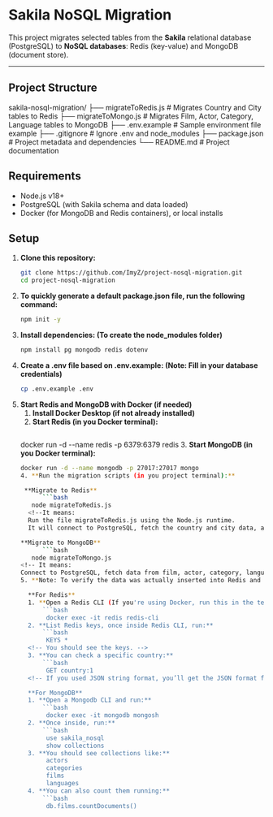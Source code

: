 # Sakila NoSQL Migration

This project migrates selected tables from the **Sakila** relational database (PostgreSQL) to **NoSQL databases**: Redis (key-value) and MongoDB (document store).

---

## Project Structure

sakila-nosql-migration/
├── migrateToRedis.js # Migrates Country and City tables to Redis
├── migrateToMongo.js # Migrates Film, Actor, Category, Language tables to MongoDB
├── .env.example # Sample environment file example
├── .gitignore # Ignore .env and node_modules
├── package.json # Project metadata and dependencies
└── README.md # Project documentation

## Requirements

- Node.js v18+ 
- PostgreSQL (with Sakila schema and data loaded)  
- Docker (for MongoDB and Redis containers), or local installs

## Setup

1. **Clone this repository:**
   ```bash
   git clone https://github.com/ImyZ/project-nosql-migration.git
   cd project-nosql-migration

2. **To quickly generate a default package.json file, run the following command:**
    <!-- It initializes a new Node.js project. -->
   ```bash
   npm init -y

3. **Install dependencies: (To create the node_modules folder)**
   ```bash
   npm install pg mongodb redis dotenv

4. **Create a .env file based on .env.example: (Note: Fill in your database credentials)**
   ```bash
   cp .env.example .env

5. **Start Redis and MongoDB with Docker (if needed)**
   1. **Install Docker Desktop (if not already installed)**
   2. **Start Redis (in you Docker terminal):**
      ```bash
    docker run -d --name redis -p 6379:6379 redis
   3. **Start MongoDB (in you Docker terminal):**
      ```bash
    docker run -d --name mongodb -p 27017:27017 mongo
   4. **Run the migration scripts (in you project terminal):**

       **Migrate to Redis**
            ```bash
         node migrateToRedis.js
        <!--It means:
        Run the file migrateToRedis.js using the Node.js runtime.
        It will connect to PostgreSQL, fetch the country and city data, and insert them into Redis. -->

      **Migrate to MongoDB**
            ```bash
         node migrateToMongo.js
    <!-- It means:
    Connect to PostgreSQL, fetch data from film, actor, category, language tables, and insert them into MongoDB. -->
    5. **Note: To verify the data was actually inserted into Redis and MongoDB:**

        **For Redis**
        1. **Open a Redis CLI (If you're using Docker, run this in the terminal):**
            ```bash
             docker exec -it redis redis-cli
        2. **List Redis keys, once inside Redis CLI, run:**
            ```bash
             KEYS *
        <!-- You should see the keys. -->
        3. **You can check a specific country:**
            ```bash
             GET country:1
        <!-- If you used JSON string format, you’ll get the JSON format for the country:1 data. -->

        **For MongoDB**
        1. **Open a Mongodb CLI and run:**
            ```bash
             docker exec -it mongodb mongosh
        2. **Once inside, run:**
            ```bash
             use sakila_nosql
             show collections
        3. **You should see collections like:**
             actors
             categories
             films
             languages
        4. **You can also count them running:**
            ```bash
             db.films.countDocuments()
